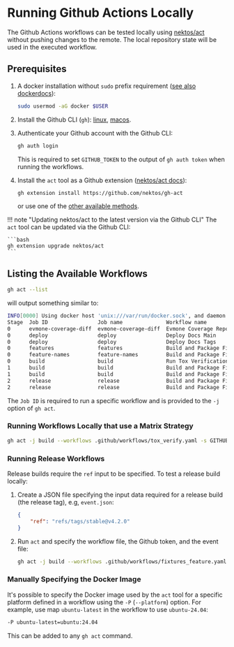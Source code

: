 # Running Github Actions Locally

The Github Actions workflows can be tested locally using [nektos/act](https://github.com/nektos/act) without pushing changes to the remote. The local repository state will be used in the executed workflow.

## Prerequisites

1. A docker installation without `sudo` prefix requirement ([see also dockerdocs](https://docs.docker.com/engine/install/linux-postinstall/#manage-docker-as-a-non-root-user)):

    ```bash
    sudo usermod -aG docker $USER
    ```

2. Install the Github CLI (`gh`): [linux](https://github.com/cli/cli/blob/trunk/docs/install_linux.md), [macos](https://github.com/cli/cli/tree/trunk?tab=readme-ov-file#macos).
3. Authenticate your Github account with the Github CLI:

    ```bash
    gh auth login
    ```

    This is required to set `GITHUB_TOKEN` to the output of `gh auth token` when running the workflows.

4. Install the `act` tool as a Github extension ([nektos/act docs](https://nektosact.com/installation/gh.html)):

    ```bash
    gh extension install https://github.com/nektos/gh-act
    ```

    or use one of the [other available methods](https://nektosact.com/installation/index.html).

!!! note "Updating nektos/act to the latest version via the Github CLI"
    The `act` tool can be updated via the Github CLI:

    ```bash
    gh extension upgrade nektos/act
    ```

## Listing the Available Workflows

```bash
gh act --list
```

will output something similar to:

```bash
INFO[0000] Using docker host 'unix:///var/run/docker.sock', and daemon socket 'unix:///var/run/docker.sock' 
Stage  Job ID                Job name              Workflow name                             Workflow file          Events                             
0      evmone-coverage-diff  evmone-coverage-diff  Evmone Coverage Report                    coverage.yaml          pull_request                       
0      deploy                deploy                Deploy Docs Main                          docs_main.yaml         push                               
0      deploy                deploy                Deploy Docs Tags                          docs_tags.yaml         push                               
0      features              features              Build and Package Fixtures                fixtures.yaml          push,workflow_dispatch             
0      feature-names         feature-names         Build and Package Fixtures for a feature  fixtures_feature.yaml  push,workflow_dispatch             
0      build                 build                 Run Tox Verifications                     tox_verify.yaml        push,pull_request,workflow_dispatch
1      build                 build                 Build and Package Fixtures                fixtures.yaml          push,workflow_dispatch             
1      build                 build                 Build and Package Fixtures for a feature  fixtures_feature.yaml  push,workflow_dispatch             
2      release               release               Build and Package Fixtures                fixtures.yaml          push,workflow_dispatch             
2      release               release               Build and Package Fixtures for a feature  fixtures_feature.yaml  push,workflow_dispatch
```

The `Job ID` is required to run a specific workflow and is provided to the `-j` option of `gh act`.

### Running Workflows Locally that use a Matrix Strategy

```bash
gh act -j build --workflows .github/workflows/tox_verify.yaml -s GITHUB_TOKEN=$(gh auth token) --matrix python:3.12
```

### Running Release Workflows

Release builds require the `ref` input to be specified. To test a release build locally:

1. Create a JSON file specifying the input data required for a release build (the release tag), e.g, `event.json`:

    ```json
    {
        "ref": "refs/tags/stable@v4.2.0"
    }
    ```

2. Run `act` and specify the workflow file, the Github token, and the event file:

    ```bash
    gh act -j build --workflows .github/workflows/fixtures_feature.yaml -s GITHUB_TOKEN=$(gh auth token) -e event.json
    ```

### Manually Specifying the Docker Image

It's possible to specify the Docker image used by the `act` tool for a specific platform defined in a workflow using the `-P` (`--platform`) option. For example, use map `ubuntu-latest` in the workflow to use `ubuntu-24.04`:

```bash
-P ubuntu-latest=ubuntu:24.04
```

This can be added to any `gh act` command.
